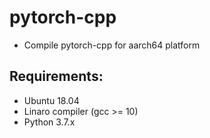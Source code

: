 # pytorch-cpp
* Compile pytorch-cpp for aarch64 platform
## Requirements:
* Ubuntu 18.04
* Linaro compiler (gcc >= 10)
* Python 3.7.x
